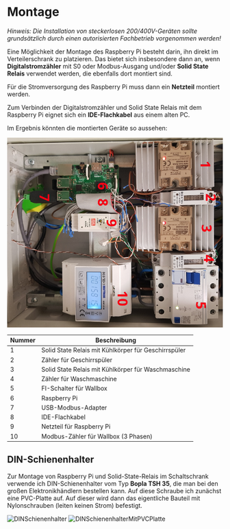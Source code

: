 # Montage

*Hinweis: Die Installation von steckerlosen 200/400V-Geräten sollte grundsätzlich durch einen autorisierten Fachbetrieb vorgenommen werden!*

Eine Möglichkeit der Montage des Raspberry Pi besteht darin, ihn direkt im Verteilerschrank zu platzieren. Das bietet sich insbesondere dann an, wenn **Digitalstromzähler** mit S0 oder Modbus-Ausgang und/oder **Solid State Relais** verwendet werden, die ebenfalls dort montiert sind.

Für die Stromversorgung des Raspberry Pi muss dann ein **Netzteil** montiert werden.

Zum Verbinden der Digitalstromzähler und Solid State Relais mit dem Raspberry Pi eignet sich ein **IDE-Flachkabel** aus einem alten PC.

Im Ergebnis könnten die montierten Geräte so aussehen:

![Schaltschrank](../pics/Schaltschrank.png)

| Nummer | Beschreibung                                         |
|--------|------------------------------------------------------|
| 1      | Solid State Relais mit Kühlkörper für Geschirrspüler |
| 2      | Zähler für Geschirrspüler                            |
| 3      | Solid State Relais mit Kühlkörper für Waschmaschine  |
| 4      | Zähler für Waschmaschine                             |
| 5      | FI-Schalter für Wallbox                              |
| 6      | Raspberry Pi                                         |
| 7      | USB-Modbus-Adapter                                   |
| 8      | IDE-Flachkabel                                       |
| 9      | Netzteil für Raspberry Pi                            |
| 10     | Modbus-Zähler für Wallbox (3 Phasen)                 |

## DIN-Schienenhalter

Zur Montage von Raspberry Pi und Solid-State-Relais im Schaltschrank verwende ich DIN-Schienenhalter vom Typ **Bopla TSH 35**, die man bei den großen Elektronikhändlern bestellen kann. Auf diese Schraube ich zunächst eine PVC-Platte auf. Auf dieser wird dann das eigentliche Bauteil mit Nylonschrauben (leiten keinen Strom) befestigt.

![DINSchienenhalter](../pics/DINSchienenhalter.jpg)
![DINSchienenhalterMitPVCPlatte](../pics/DINSchienenhalterMitPVCPlatte.jpg)
